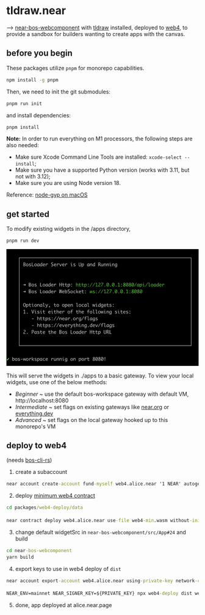 # tldraw.near

—> [near-bos-webcomponent](https://github.com/petersalomonsen/near-bos-webcomponent) with [tldraw](https://tldraw.dev/) installed, deployed to [web4](https://web4.near.page/), to provide a sandbox for builders wanting to create apps with the canvas.

## before you begin

These packages utilize `pnpm` for monorepo capabilities.

```cmd
npm install -g pnpm
```

Then, we need to init the git submodules:

```cmd
pnpm run init
```

and install dependencies:

```cmd
pnpm install
```

**Note:** In order to run everything on M1 processors, the following steps are also needed:
- Make sure Xcode Command Line Tools are installed: `xcode-select --install`;
- Make sure you have a supported Python version (works with 3.11, but not with 3.12);
- Make sure you are using Node version 18.

Reference: [node-gyp on macOS](https://github.com/nodejs/node-gyp?tab=readme-ov-file#on-macos)

## get started

To modify existing widgets in the /apps directory,

```cmd
pnpm run dev
```

![bos-workspace](./assets/bos-workspace.png)

This will serve the widgets in ./apps to a basic gateway. To view your local widgets, use one of the below methods:

- *Beginner* ~ use the default bos-workspace gateway with default VM, http://localhost:8080
- *Intermediate* ~ set flags on existing gateways like [near.org](https://near.org/flags) or [everything.dev](https://everything.dev/flags)
- *Advanced* ~ set flags on the local gateway hooked up to this monorepo's VM

## deploy to web4

(needs [bos-cli-rs](https://github.com/bos-cli-rs/bos-cli-rs))

1. create a subaccount

```cmd
near account create-account fund-myself web4.alice.near '1 NEAR' autogenerate-new-keypair save-to-keychain sign-as alice.near network-config mainnet sign-with-keychain send
```

2. deploy [minimum web4 contract](https://github.com/vgrichina/web4-min-contract)

```cmd
cd packages/web4-deploy/data

near contract deploy web4.alice.near use-file web4-min.wasm without-init-call network-config mainnet sign-with-keychain send
```

3. change default widgetSrc in `near-bos-webcomponent/src/App#24` and build

```cmd
cd near-bos-webcomponent
yarn build
```

4. export keys to use in web4 deploy of `dist`

```cmd
near account export-account web4.alice.near using-private-key network-config mainnet

NEAR_ENV=mainnet NEAR_SIGNER_KEY=${PRIVATE_KEY} npx web4-deploy dist web4.alice.near --nearfs
```

5. done, app deployed at alice.near.page
